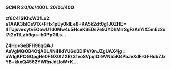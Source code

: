 #### GCM R 20/0c/400 L 20/0c/400
**zf6C41SKhcW3fLo2**<br/>**aTAAK3blCe91X+FHx1pUy0kIEe8+KA5k2dt0g1J0ZHE=**<br/>**4TUjsvecytvEQowU1d0Mw4u5HceKSEDs7e9JYDhMlrSgFzAnYiX5mEz2ol7t2nTtLzb9gu+ih0PpGILs...**<br/><br/>
**Z4Hc+SeBFH96qQAJ**<br/>**AaVgMQOB4OtjA0L/iNiHldYU6d3DlPV/9nJZgUAX4jg=**<br/>**uWIgKPQGQpgHe0FGX0tZXR/31voSVpqIDr9VNb5KBPbJeXdFrGFHdb7JxYB+kkxQ4562YWRnJdLloW+K...**